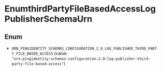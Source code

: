 

# EnumthirdPartyFileBasedAccessLogPublisherSchemaUrn

## Enum


* `URN_PINGIDENTITY_SCHEMAS_CONFIGURATION_2_0_LOG_PUBLISHER_THIRD_PARTY_FILE_BASED_ACCESS` (value: `"urn:pingidentity:schemas:configuration:2.0:log-publisher:third-party-file-based-access"`)



